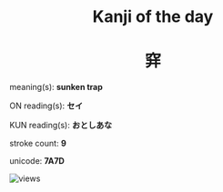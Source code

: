 <h1 align="center">Kanji of the day</h1>
<h1 align="center">穽</h1>
<p align="left">meaning(s): <b>sunken trap</b></p>
<p align="left">ON reading(s): <b>セイ</b></p>
<p align="left">KUN reading(s): <b>おとしあな</b></p>
<p align="left">stroke count: <b>9</b></p>
<p align="left">unicode: <b>7A7D</b></p>
<p align="left"><img src="https://komarev.com/ghpvc/?username=tristanwagner-kanjioftheday&label=Views&color=0e75b6&style=flat" alt="views"/></p>
